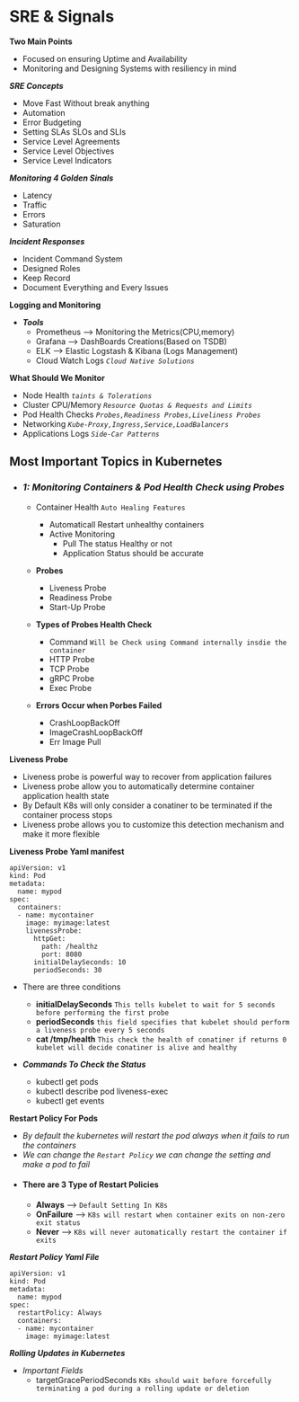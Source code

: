 # SRE & Signals

**Two Main Points**
- Focused on ensuring Uptime and Availability
- Monitoring and Designing Systems with resiliency in mind

***SRE Concepts***
- Move Fast Without break anything
- Automation
- Error Budgeting
- Setting SLAs SLOs and SLIs
- Service Level Agreements
- Service Level Objectives
- Service Level Indicators

***Monitoring 4 Golden Sinals***
- Latency
- Traffic
- Errors
- Saturation

***Incident Responses***
- Incident Command System
- Designed Roles
- Keep Record
- Document Everything and Every Issues

**Logging and Monitoring**
- ***Tools***
  - Prometheus --> Monitoring the Metrics(CPU,memory)
  - Grafana --> DashBoards Creations(Based on TSDB)
  - ELK --> Elastic Logstash & Kibana (Logs Management)
  - Cloud Watch Logs *`Cloud Native Solutions`*

**What Should We Monitor**
- Node Health *`taints & Tolerations`*
- Cluster CPU/Memory *`Resource Quotas & Requests and Limits`*
- Pod Health Checks *`Probes,Readiness Probes,Liveliness Probes`*
- Networking *`Kube-Proxy,Ingress,Service,LoadBalancers`*
- Applications Logs *`Side-Car Patterns`*

## Most Important Topics in Kubernetes
- ### *1: Monitoring Containers & Pod Health Check using Probes*
  - Container Health `Auto Healing Features`
    - Automaticall Restart unhealthy containers
    - Active Monitoring
      - Pull The status Healthy or not
      - Application Status should be accurate

  - **Probes**
    - Liveness Probe
    - Readiness Probe
    - Start-Up Probe

  - **Types of Probes Health Check**
    - Command `Will be Check using Command internally insdie the container`
    - HTTP Probe
    - TCP Probe
    - gRPC Probe
    - Exec Probe

  - **Errors Occur when Porbes Failed**
    - CrashLoopBackOff
    - ImageCrashLoopBackOff
    - Err Image Pull

**Liveness Probe**
- Liveness probe is powerful way to recover from application failures
- Liveness probe allow you to automatically determine container application health state
- By Default K8s will only consider a conatiner to be terminated if the container process stops
- Liveness probe allows you to customize this detection mechanism and make it more flexible

**Liveness Probe Yaml manifest**

```
apiVersion: v1
kind: Pod
metadata:
  name: mypod
spec:
  containers:
  - name: mycontainer
    image: myimage:latest
    livenessProbe:
      httpGet:
        path: /healthz
        port: 8080
      initialDelaySeconds: 10
      periodSeconds: 30
```

- There are three conditions
  - **initialDelaySeconds** `This tells kubelet to wait for 5 seconds before performing the first probe`
  - **periodSeconds** `this field specifies that kubelet should perform a liveness probe every 5 seconds`
  - **cat /tmp/health** `This check the health of conatiner if returns 0 kubelet will decide conatiner is alive and healthy`

- ***Commands To Check the Status***
  - kubectl get pods
  - kubectl describe pod liveness-exec
  - kubectl get events

**Restart Policy For Pods**
- *By default the kubernetes will restart the pod always when it fails to run the containers*
- *We can change the `Restart Policy` we can change the setting and make a pod to fail*
- #### There are 3 Type of Restart Policies
  - **Always** --> `Default Setting In K8s`
  - **OnFailure** --> `K8s will restart when container exits on non-zero exit status`
  - **Never** --> `K8s will never automatically restart the container if exits`

***Restart Policy Yaml File***
```
apiVersion: v1
kind: Pod
metadata:
  name: mypod
spec:
  restartPolicy: Always
  containers:
  - name: mycontainer
    image: myimage:latest
```

***Rolling Updates in Kubernetes***
- *Important Fields*
  - targetGracePeriodSeconds `K8s should wait before forcefully terminating a pod during a rolling update or deletion`







